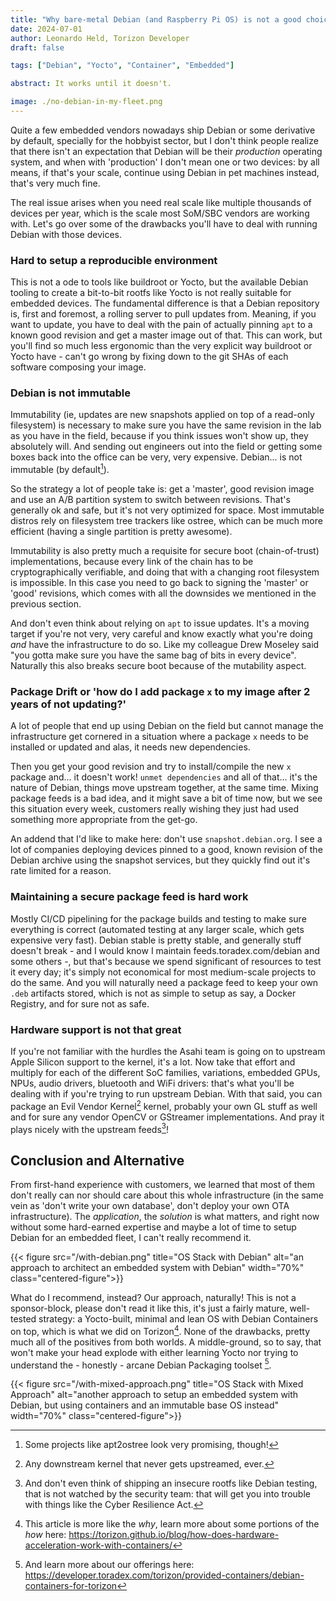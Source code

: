 ```yaml
---
title: "Why bare-metal Debian (and Raspberry Pi OS) is not a good choice for most Embedded Systems"
date: 2024-07-01
author: Leonardo Held, Torizon Developer
draft: false

tags: ["Debian", "Yocto", "Container", "Embedded"]

abstract: It works until it doesn't.

image: ./no-debian-in-my-fleet.png
---
```


Quite a few embedded vendors nowadays ship Debian or some derivative by default, specially for the hobbyist sector, but I don't think people realize that there isn't an expectation that Debian will be their *production* operating system, and when with 'production' I don't mean one or two devices: by all means, if that's your scale, continue using Debian in pet machines instead, that's very much fine.

The real issue arises when you need real scale like multiple thousands of devices per year, which is the scale most SoM/SBC vendors are working with. Let's go over some of the drawbacks you'll have to deal with running Debian with those devices.

### Hard to setup a reproducible environment
This is not a ode to tools like buildroot or Yocto, but the available Debian tooling to create a bit-to-bit rootfs like Yocto is not really suitable for embedded devices. The fundamental difference is that a Debian repository is, first and foremost, a rolling server to pull updates from. Meaning, if you want to update, you have to deal with the pain of actually pinning `apt` to a known good revision and get a master image out of that. This can work, but you'll find so much less ergonomic than the very explicit way buildroot or Yocto have - can't go wrong by fixing down to the git SHAs of each software composing your image.

### Debian is not immutable
Immutability (ie, updates are new snapshots applied on top of a read-only filesystem) is necessary to make sure you have the same revision in the lab as you have in the field, because if you think issues won't show up, they absolutely will. And sending out engineers out into the field or getting some boxes back into the office can be very, very expensive.
Debian... is not immutable (by default[^0]).

So the strategy a lot of people take is: get a 'master', good revision image and use an A/B partition system to switch between revisions. That's generally ok and safe, but it's not very optimized for space. Most immutable distros rely on filesystem tree trackers like ostree, which can be much more efficient (having a single partition is pretty awesome).

Immutability is also pretty much a requisite for secure boot (chain-of-trust) implementations, because every link of the chain has to be cryptographically verifiable, and doing that with a changing root filesystem is impossible. In this case you need to go back to signing the 'master' or 'good' revisions, which comes with all the downsides we mentioned in the previous section.

And don't even think about relying on `apt` to issue updates. It's a moving target if you're not very, very careful and know exactly what you're doing *and* have the infrastructure to do so. Like my colleague Drew Moseley said "you gotta make sure you have the same bag of bits in every device". Naturally this also breaks secure boot because of the mutability aspect.

### Package Drift or 'how do I add package `x` to my image after 2 years of not updating?'
A lot of people that end up using Debian on the field but cannot manage the infrastructure get cornered in a situation where a package `x` needs to be installed or updated and alas, it needs new dependencies.

Then you get your good revision and try to install/compile the new `x` package and... it doesn't work! `unmet dependencies` and all of that... it's the nature of Debian, things move upstream together, at the same time. Mixing package feeds is a bad idea, and it might save a bit of time now, but we see this situation every week, customers really wishing they just had used something more appropriate from the get-go.

An addend that I'd like to make here: don't use `snapshot.debian.org`. I see a lot of companies deploying devices pinned to a good, known revision of the Debian archive using the snapshot services, but they quickly find out it's rate limited for a reason.

### Maintaining a secure package feed is hard work
Mostly CI/CD pipelining for the package builds and testing to make sure everything is correct (automated testing at any larger scale, which gets expensive very fast). Debian stable is pretty stable, and generally stuff doesn't break - and I would know I maintain feeds.toradex.com/debian and some others -, but that's because we spend significant of resources to test it every day; it's simply not economical for most medium-scale projects to do the same. And you will naturally need a package feed to keep your own `.deb` artifacts stored, which is not as simple to setup as say, a Docker Registry, and for sure not as safe.

### Hardware support is not that great
If you're not familiar with the hurdles the Asahi team is going on to upstream Apple Silicon support to the kernel, it's a lot. Now take that effort and multiply for each of the different SoC families, variations, embedded GPUs, NPUs, audio drivers, bluetooth and WiFi drivers: that's what you'll be dealing with if you're trying to run upstream Debian.
With that said, you can package an Evil Vendor Kernel[^1]  kernel, probably your own GL stuff as well and for sure any vendor OpenCV or GStreamer implementations. And pray it plays nicely with the upstream feeds[^2]!

## Conclusion and Alternative
From first-hand experience with customers, we learned that most of them don't really can nor should care about this whole infrastructure (in the same vein as 'don't write your own database', don't deploy your own OTA infrastructure). The *application*, the *solution* is what matters, and right now without some hard-earned expertise and maybe a lot of time to setup Debian for an embedded fleet, I can't really recommend it.

{{< figure src="/with-debian.png" title="OS Stack with Debian" alt="an approach to architect an embedded system with Debian" width="70%" class="centered-figure">}}

What do I recommend, instead? Our approach, naturally! This is not a sponsor-block, please don't read it like this, it's just a fairly mature, well-tested strategy: a Yocto-built, minimal and lean OS with Debian Containers on top, which is what we did on Torizon[^3]. None of the drawbacks, pretty much all of the positives from both worlds. A middle-ground, so to say, that won't make your head explode with either learning Yocto nor trying to understand the - honestly - arcane Debian Packaging toolset [^4].

{{< figure src="/with-mixed-approach.png" title="OS Stack with Mixed Approach" alt="another approach to setup an embedded system with Debian, but using containers and an immutable base OS instead" width="70%" class="centered-figure">}}

[^0]: Some projects like apt2ostree look very promising, though!
[^1]: Any downstream kernel that never gets upstreamed, ever.
[^2]: And don't even think of shipping an insecure rootfs like Debian testing, that is not watched by the security team: that will get you into trouble with things like the Cyber Resilience Act.
[^3]: This article is more like the *why*, learn more about some portions of the *how* here: https://torizon.github.io/blog/how-does-hardware-acceleration-work-with-containers/
[^4]: And learn more about our offerings here: https://developer.toradex.com/torizon/provided-containers/debian-containers-for-torizon
